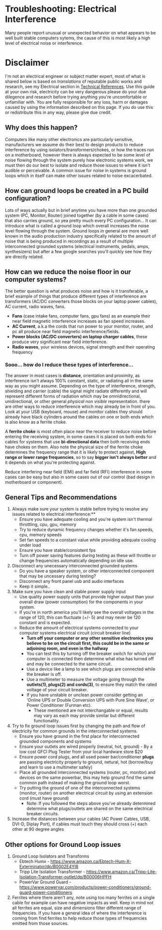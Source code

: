 # Troubleshooting: Electrical Interference
Many people report unusual or unexpected behavior on what appears to be well built stable computers sytems, the cause of this is most likely a high level of electrical noise or interference.

# Disclaimer 
I'm not an electrical engineer or subject matter expert, most of what is shared below is based on *translations* of reputable public works and research, see my Electrical section in [Technical References](../Technical%20References/README.md). 
Use this guide at your own risk, electricity can be very dangerous please do your due dilegence and research before trying anything you're uncomfortable or unfamiliar with. 
You are fully responsible for any loss, harm or damages caused by using the information described on this page.
If you do use this or redistribute this in any way, please give due credit.

## Why does this happen?
Computers like many other electronics are particularly sensitive, manufacturers we assume do their best to design products to reduce interference by using isolators/transformers/chokes, or how the traces run on a motherboard, however there is always expected to be some level of noise flowing through the system purely how electronic systems work, we must then do our best to isolate and reduce those issues to where it isn't audible or perceivable. A common issue for noise in systems is ground loops which in itself can make other issues related to noise excacerbated.

## How can ground loops be created in a PC build configuration?
Lots of ways actually but in brief anytime you have more than one grounded system (PC, Monitor, Router) joined together (by a cable in some cases) that also carries ground, so yea pretty much every PC configuration... It can introduce what is called a ground loop which overall increases the noise level flowing through the system. Ground loops in general are more well known in the audio production industry specifically related to the amount of noise that is being produced in recordings as a result of multiple interconnected grounded systems (electrical instruments, pedals, amps, synthesizers) but after a few google searches you'll quickly see how they are directly related.

## How can we reduce the noise floor in our computer systems?
The better question is what produces noise and how is it transferable, a brief example of things that produce different types of interference are transformers (AC/DC converters those blocks on your laptop power cables), AC current, radio waves, fans. 

* **Fans** (case intake fans, computer fans, gpu fans) as an example their near field magnetic interference increases as fan speed increases.
* **AC Current**, a.k.a the cords that run power to your monitor, router, and pc all produce near field magnetic interference/fields.
* **Power blocks (AC/DC converters) on laptop charger cables**, these produce very significant near field interference.
* **Radio waves**, your wireless devices, signal strength and their operating frequency

### Sooo... how do I reduce these types of interference... 
The answer in most cases is **distance**, orientation and proximity, as interference isn't always 100% constant, static, or radiating all in the same way as you might assume. 
Depending on the type of interference, strength, shielding and carrier (cable) the signal might radiate differently and will represent different forms of radiation which may be omnidirectional, unidirectional, or other general *physical non visible* representation.
there are other ways to reduce interference which may already be in front of you. Look at your USB (keyboard, mouse) and monitor cables they should already have black cylinders around the cables on one or both ends which is also know as a ferrite choke.

A **ferrite choke** is most often place near the receiver to reduce noise before entering the receiving system, in some cases it is placed on both ends for cables for systems that use **bi-directional data** then both receiving ends have chokes on them. 
Also note the physical size of the ferrite choke determines the frequency range that it is likely to protect against, **High range or lower range frequencies**, so to say **bigger isn't always better** and it depends on what you're protecting against.

Reduce interfering near field (EMI) and far field (RFI) interference in some cases can be easy but also in some cases out of our control (bad design in motherboard or component).

## General Tips and Recommendations
1. Always make sure your system is stable before trying to resolve any issues related to electrical interference:**
   * Ensure you have adequate cooling and you're system isn't thermal throttling, cpu, gpu, memory 
   * Try to reduce dynamic frequency changes whether it's fan speeds, cpu, memory speeds
   * Set fan speeds to a constant value while providing adequate cooling under load
   * Ensure you have stable/consistent fps
   * Turn off power saving features during testing as these will throttle or change frequencies automatically depending on idle use.
2. Disconnect any unecessary interconnected grounded systems
   * Do you have a speaker system, or other interconnected component that may be uncessary during testing?
   * Disconnect any front panel usb and audio interfaces
   * Keep it simple..
3. Make sure you have clean and stable power supply input
   * Use quality power supply units that provide higher output than your overall draw (power consumption) for the components in your system.
   * If you're in north america you'll likely see the overall voltages in the range of 120, this can fluctuate (+/- 5) and may never be 120 constant and is expected.
   * Reduce the amount of electrical systems connected to your computer systems electrical circuit (circuit breaker line)
     * **Turn off your computer or any other sensitive electronics you believe to be on the circuit first, this could be in the same or adjoining room, and even in the hallway**
     * You can test this by turning off the breaker switch for which your computer is connected then determine what else has turned off and may be connected to the same circuit.
     * Use a device like a lamp to see which plugs are connected while the breaker is off.
     * Use a multimeter to measure the voltage going through the **outlets(1), plugs(2) and cords(3)**, to ensure they match the rated voltage of your circuit breaker.
     * If you have unstable or unclean power consider getting an 'Online UPS or Double Conversion UPS with Pure Sine Wave', or Power Conditioner (Furman etc). 
       * These mentioned are not interchangable or equal, results may vary as each may provide similar but different functionality.
4. Try to fix ground loop issues first by changing the path and flow of electricity for common grounds in the interconnected systems.
   * Ensure you have ground in the first place for interconnected grounded components and systems
   * Ensure your outlets are wired properly (neutral, hot, ground) - By a low cost GFCI Plug Tester from your local hardware store $20
   * Ensure power cord plugs, and all used power bar/conditioner **plugs** are passing electricity properly to ground, netural, hot (borrow/buy and learn to use a multimeter safely)
   * Place all grounded interconnected systems (router, pc, monitor) and devices on the same powerbar, this may help ground find the same common path instead of making the ground loop worst.
   * Try putting the ground of one of the interconnected systems (monitor, router) on another electrical circuit by using an extension cord (must have ground)
     * Note: If you followed the steps above you've already determined determine what plugs/outlets are shared on the same electrical breaker circuits.
5. Increase the distances between your cables (AC Power Cables, USB, DVI-D, Diplay Port), if cables must touch they should cross (+) each other at 90 degree angles
   
## Other options for Ground Loop issues
1. Ground Loop Isolators and Transforms
   * Ebtech Humx - https://www.amazon.ca/Ebtech-Hum-X-Exterminator/dp/B0002E4YI8
   * Tripp Lite Isolation Transformer - https://www.amazon.ca/Tripp-Lite-Isolation-Transformer-outlet/dp/B00006HPFH
   * PowerVar Ground Guard - https://www.powervar.com/products/power-conditioners/ground-guard-power-conditioners
2. Ferrites where there aren't any, note using too many ferrites on a single cable for example can have negative impacts as well. Keep in mind not all ferrites are equal, size and dimensions filter different range of frequencies. If you have a general idea of where the interference is coming from find ferrites to help reduce those types of frequencies emitted from those sources.
